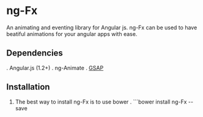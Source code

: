 ng-Fx
===============

An animating and eventing library for Angular js. ng-Fx can be used to have beatiful animations for your angular apps with ease. 

## Dependencies
. Angular.js (1.2+)
. ng-Animate 
. [GSAP](http://google.com)


## Installation
1. The best way to install ng-Fx is to use bower
    . ```bower install ng-Fx --save


